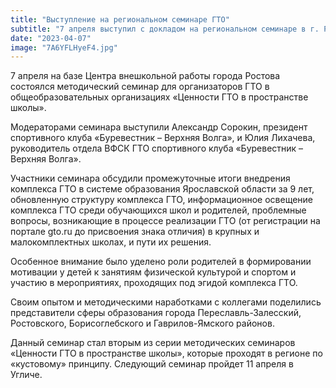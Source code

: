 ```yaml
---
title: "Выступление на региональном семинаре ГТО"  
subtitle: "7 апреля выступил с докладом на региональном семинаре в г. Ростове «Ценности ГТО в пространстве школы». Рассказал об опыте работы в Гаврилов-Ямском районе в данном направлении."  
date: "2023-04-07" 
image: "7A6YFLHyeF4.jpg"
---
```


7 апреля на базе Центра внешкольной работы города Ростова состоялся методический семинар для организаторов ГТО в общеобразовательных организациях «Ценности ГТО в пространстве школы».

Модераторами семинара выступили Александр Сорокин, президент спортивного клуба «Буревестник – Верхняя Волга», и Юлия Лихачева, руководитель отдела ВФСК ГТО спортивного клуба «Буревестник – Верхняя Волга».

Участники семинара обсудили промежуточные итоги внедрения комплекса ГТО в системе образования Ярославской области за 9 лет, обновленную структуру комплекса ГТО, информационное освещение комплекса ГТО среди обучающихся школ и родителей, проблемные вопросы, возникающие в процессе реализации ГТО (от регистрации на портале gto.ru до присвоения знака отличия) в крупных и малокомплектных школах, и пути их решения.

Особенное внимание было уделено роли родителей в формировании мотивации у детей к занятиям физической культурой и спортом и участию в мероприятиях, проходящих под эгидой комплекса ГТО.

Своим опытом и методическими наработками с коллегами поделились представители сферы образования города Переславль-Залесский, Ростовского, Борисоглебского и Гаврилов-Ямского районов.

Данный семинар стал вторым из серии методических семинаров «Ценности ГТО в пространстве школы», которые проходят в регионе по «кустовому» принципу. Следующий семинар пройдет 11 апреля в Угличе.
